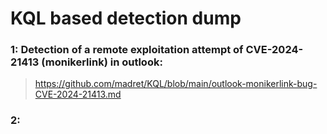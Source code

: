 # KQL based detection dump
### 1: Detection of a remote exploitation attempt of CVE-2024-21413 (monikerlink) in outlook:
> https://github.com/madret/KQL/blob/main/outlook-monikerlink-bug-CVE-2024-21413.md

### 2: 
